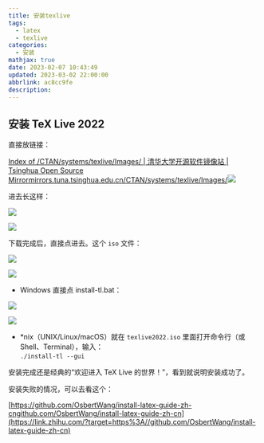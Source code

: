 ```yaml
---
title: 安装texlive
tags:
  - latex
  - texlive
categories:
  - 安装
mathjax: true
date: 2023-02-07 10:43:49
updated: 2023-03-02 22:00:00
abbrlink: ac8cc9fe
description:
---
```


## 安装 TeX Live 2022

直接放链接：

[Index of /CTAN/systems/texlive/Images/ | 清华大学开源软件镜像站 | Tsinghua Open Source Mirrormirrors.tuna.tsinghua.edu.cn/CTAN/systems/texlive/Images/![](https://pic2.zhimg.com/v2-a499da38f64f022186b52926258c5b5d_ipico.jpg)](https://link.zhihu.com/?target=https%3A//mirrors.tuna.tsinghua.edu.cn/CTAN/systems/texlive/Images/)

进去长这样：

![](https://pic1.zhimg.com/v2-05176c5944d988357dd4a88e65049584_b.jpg)

![](https://pic1.zhimg.com/80/v2-05176c5944d988357dd4a88e65049584_720w.jpg)

下载完成后，直接点进去。这个 `iso` 文件：

![](https://pic2.zhimg.com/v2-65f8c8a646246ff11312290948816a05_b.jpg)

![](https://pic2.zhimg.com/80/v2-65f8c8a646246ff11312290948816a05_720w.jpg)

-   Windows 直接点 install-tl.bat：

![](https://pic4.zhimg.com/v2-917de4a85b313c1309c537c0a0d6fc0f_b.jpg)

![](https://pic4.zhimg.com/80/v2-917de4a85b313c1309c537c0a0d6fc0f_720w.webp)

-   \*nix（UNIX/Linux/macOS）就在 `texlive2022.iso` 里面打开命令行（或Shell、Terminal），输入：  
    `./install-tl --gui`

安装完成还是经典的“欢迎进入 TeX Live 的世界！”，看到就说明安装成功了。

安装失败的情况，可以去看这个：

[https://github.com/OsbertWang/install-latex-guide-zh-cngithub.com/OsbertWang/install-latex-guide-zh-cn](https://link.zhihu.com/?target=https%3A//github.com/OsbertWang/install-latex-guide-zh-cn)
